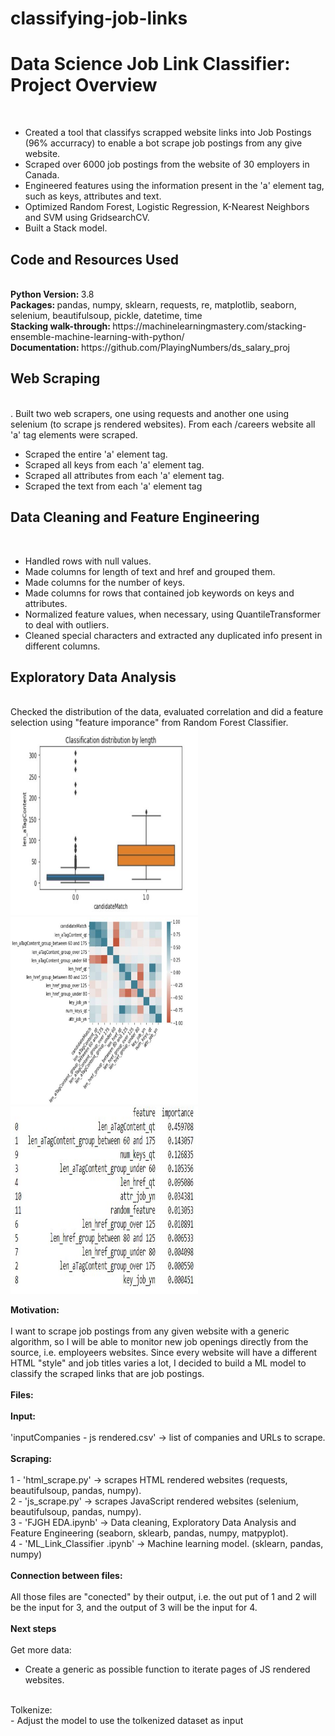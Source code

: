 # classifying-job-links

<h1>Data Science Job Link Classifier: Project Overview</h1><br>
<ul>
  <li>Created a tool that classifys scrapped website links into Job Postings (96% accurracy) to enable a bot scrape job postings from any give website.</li>
  <li>Scraped over 6000 job postings from the website of 30 employers in Canada.</li>
  <li>Engineered features using the information present in the 'a' element tag, such as keys, attributes and text.</li>
  <li>Optimized Random Forest, Logistic Regression, K-Nearest Neighbors and SVM using GridsearchCV.</li>
  <li>Built a Stack model.</li>
 </ul>

<h2>Code and Resources Used</h2><br>
<b>Python Version: </b>3.8<br>
<b>Packages: </b>pandas, numpy, sklearn, requests, re, matplotlib, seaborn, selenium, beautifulsoup, pickle, datetime, time<br>
<b>Stacking walk-through: </b> <a href:"https://machinelearningmastery.com/stacking-ensemble-machine-learning-with-python/">https://machinelearningmastery.com/stacking-ensemble-machine-learning-with-python/</a><br>
<b>Documentation: </b> <a href:"https://github.com/PlayingNumbers/ds_salary_proj">https://github.com/PlayingNumbers/ds_salary_proj</a><br>

<h2>Web Scraping</h2><br>.
Built two web scrapers, one using requests and another one using selenium (to scrape js rendered websites). From each /careers website all 'a' tag elements were scraped.<br>
<ul>
  <li>Scraped the entire 'a' element tag.</li>
  <li>Scraped all keys from each 'a' element tag.</li>
  <li>Scraped all attributes from each 'a' element tag.</li>
  <li>Scraped the text from each 'a' element tag</li>
 </ul>

<h2>Data Cleaning and Feature Engineering</h2><br>
<ul>
  <li>Handled rows with null values.</li>
  <li>Made columns for length of text and href and grouped them.</li>
  <li>Made columns for the number of keys.</li>
  <li>Made columns for rows that contained job keywords on keys and attributes.</li>
  <li>Normalized feature values, when necessary, using QuantileTransformer to deal with outliers.</li>
  <li>Cleaned special characters and extracted any duplicated info present in different columns.</li>
 </ul>

<h2>Exploratory Data Analysis</h2><br>
Checked the distribution of the data, evaluated correlation and did a feature selection using "feature imporance" from Random Forest Classifier.
<div>
<img src="https://github.com/tikoponde/classifying-job-links/blob/master/boxplot_len_atagcontent.JPG" alt="BoxPlot" width="300" height="300">
<img src="https://github.com/tikoponde/classifying-job-links/blob/master/heatmap_corr.JPG" alt="Heatmap" width="300" height="300">
</div>
<img src="https://github.com/tikoponde/classifying-job-links/blob/master/random_feature.JPG" alt="Importance" width="300" height="300">
  
<b>Motivation:</b> <br>
<br>
I want to scrape job postings from any given website with a generic algorithm, so I will be able to monitor new job openings directly from the source, i.e. employeers websites.
Since every website will have a different HTML "style" and job titles varies a lot, I decided to build a ML model to classify the scraped links that are job postings.<br>
<br>
<b>Files:</b><br>
<br>
<b>Input:</b><br>
<br>
'inputCompanies - js rendered.csv' -> list of companies and URLs to scrape.<br>
<br>
<b>Scraping:</b><br>
<br>
1 - 'html_scrape.py' -> scrapes HTML rendered websites (requests, beautifulsoup, pandas, numpy).<br>
2 - 'js_scrape.py' -> scrapes JavaScript rendered websites (selenium, beautifulsoup, pandas, numpy).<br>
3 - 'FJGH EDA.ipynb' -> Data cleaning, Exploratory Data Analysis and Feature Engineering (seaborn, sklearb, pandas, numpy, matpyplot).<br>
4 - 'ML_Link_Classifier .ipynb' -> Machine learning model. (sklearn, pandas, numpy)<br>
<br>
<b>Connection between files:</b><br>
<br>
All those files are "conected" by their output, i.e. the out put of 1 and 2 will be the input for 3, and the output of 3 will be the input for 4.<br>
<br>
<b>Next steps</b><br>
<br>
Get more data:<br>
- Create a generic as possible function to iterate pages of JS rendered websites.<br>
<br>
Tolkenize:<br>
- Adjust the model to use the tolkenized dataset as input<br>
<br>
